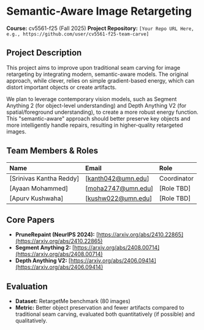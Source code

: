 # Semantic-Aware Image Retargeting

**Course:** cv5561-f25 (Fall 2025)
**Project Repository:** `[Your Repo URL Here, e.g., https://github.com/user/cv5561-f25-team-carve]`

## Project Description

This project aims to improve upon traditional seam carving for image retargeting by integrating modern, semantic-aware models. The original approach, while clever, relies on simple gradient-based energy, which can distort important objects or create artifacts.

We plan to leverage contemporary vision models, such as Segment Anything 2 (for object-level understanding) and Depth Anything V2 (for spatial/foreground understanding), to create a more robust energy function. This "semantic-aware" approach should better preserve key objects and more intelligently handle repairs, resulting in higher-quality retargeted images.

## Team Members & Roles

| Name | Email | Role |
| :--- | :--- | :--- |
| [Srinivas Kantha Reddy] | [kanth042@umn.edu] | Coordinator |
| [Ayaan Mohammed] | [moha2747@umn.edu] | [Role TBD] |
| [Apurv Kushwaha] | [kushw022@umn.edu] | [Role TBD] |

## Core Papers

* **PruneRepaint (NeurIPS 2024):** [https://arxiv.org/abs/2410.22865](https://arxiv.org/abs/2410.22865)
* **Segment Anything 2:** [https://arxiv.org/abs/2408.00714](https://arxiv.org/abs/2408.00714)
* **Depth Anything V2:** [https://arxiv.org/abs/2406.09414](https://arxiv.org/abs/2406.09414)

## Evaluation

* **Dataset:** RetargetMe benchmark (80 images)
* **Metric:** Better object preservation and fewer artifacts compared to traditional seam carving, evaluated both quantitatively (if possible) and qualitatively.